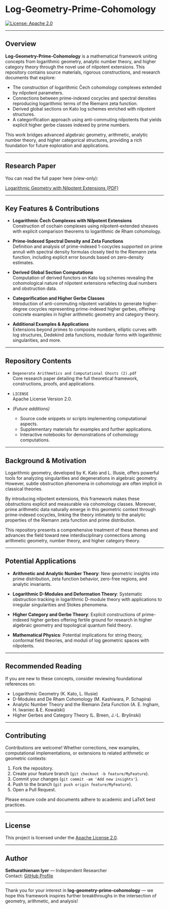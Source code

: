 # Log-Geometry-Prime-Cohomology

[![License: Apache 2.0](https://img.shields.io/badge/License-Apache%202.0-blue.svg)](LICENSE)

---

## Overview

**Log-Geometry-Prime-Cohomology** is a mathematical framework uniting concepts from logarithmic geometry, analytic number theory, and higher category theory through the novel use of nilpotent extensions. This repository contains source materials, rigorous constructions, and research documents that explore:

- The construction of logarithmic Čech cohomology complexes extended by nilpotent parameters.
- Connections between prime-indexed cocycles and spectral densities reproducing logarithmic terms of the Riemann zeta function.
- Derived global sections on Kato log schemes enriched with nilpotent structures.
- A categorification approach using anti-commuting nilpotents that yields explicit higher gerbe classes indexed by prime numbers.

This work bridges advanced algebraic geometry, arithmetic, analytic number theory, and higher categorical structures, providing a rich foundation for future exploration and applications.

---

## Research Paper

You can read the full paper here (view-only):

[Logarithmic Geometry with Nilpotent Extensions (PDF)](https://drive.google.com/file/d/1drypguS234SEWnRWKTTGJRQrNKteqqJ_/view?usp=sharing)

---

## Key Features & Contributions

- **Logarithmic Čech Complexes with Nilpotent Extensions**  
  Construction of cochain complexes using nilpotent-extended sheaves with explicit comparison theorems to logarithmic de Rham cohomology.

- **Prime-Indexed Spectral Density and Zeta Functions**  
  Definition and analysis of prime-indexed 1-cocycles supported on prime annuli with spectral density formulas closely tied to the Riemann zeta function, including explicit error bounds based on zero-density estimates.

- **Derived Global Section Computations**  
  Computation of derived functors on Kato log schemes revealing the cohomological nature of nilpotent extensions reflecting dual numbers and obstruction data.

- **Categorification and Higher Gerbe Classes**  
  Introduction of anti-commuting nilpotent variables to generate higher-degree cocycles representing prime-indexed higher gerbes, offering concrete examples in higher arithmetic geometry and category theory.

- **Additional Examples & Applications**  
  Extensions beyond primes to composite numbers, elliptic curves with log structures, Dedekind zeta functions, modular forms with logarithmic singularities, and more.

---

## Repository Contents

- `Degenerate Arithmetics and Computational Ghosts (2).pdf`  
  Core research paper detailing the full theoretical framework, constructions, proofs, and applications.

- `LICENSE`  
  Apache License Version 2.0.

- *(Future additions)*  
  - Source code snippets or scripts implementing computational aspects.  
  - Supplementary materials for examples and further applications.  
  - Interactive notebooks for demonstrations of cohomology computations.

---

## Background & Motivation

Logarithmic geometry, developed by K. Kato and L. Illusie, offers powerful tools for analyzing singularities and degenerations in algebraic geometry. However, subtle obstruction phenomena in cohomology are often implicit in classical theories.

By introducing nilpotent extensions, this framework makes these obstructions explicit and measurable via cohomology classes. Moreover, prime arithmetic data naturally emerge in this geometric context through prime-indexed cocycles, linking the theory intimately to the analytic properties of the Riemann zeta function and prime distribution.

This repository presents a comprehensive treatment of these themes and advances the field toward new interdisciplinary connections among arithmetic geometry, number theory, and higher category theory.

---

## Potential Applications

- **Arithmetic and Analytic Number Theory**: New geometric insights into prime distribution, zeta function behavior, zero-free regions, and analytic invariants.

- **Logarithmic D-Modules and Deformation Theory**: Systematic obstruction tracking in logarithmic D-module theory with applications to irregular singularities and Stokes phenomena.

- **Higher Category and Gerbe Theory**: Explicit constructions of prime-indexed higher gerbes offering fertile ground for research in higher algebraic geometry and topological quantum field theory.

- **Mathematical Physics**: Potential implications for string theory, conformal field theories, and moduli of log geometric spaces with nilpotents.

---

## Recommended Reading

If you are new to these concepts, consider reviewing foundational references on:

- Logarithmic Geometry (K. Kato, L. Illusie)  
- D-Modules and De Rham Cohomology (M. Kashiwara, P. Schapira)  
- Analytic Number Theory and the Riemann Zeta Function (A. E. Ingham, H. Iwaniec & E. Kowalski)  
- Higher Gerbes and Category Theory (L. Breen, J.-L. Brylinski)

---

## Contributing

Contributions are welcome! Whether corrections, new examples, computational implementations, or extensions to related arithmetic or geometric contexts:

1. Fork the repository.  
2. Create your feature branch (`git checkout -b feature/MyFeature`).  
3. Commit your changes (`git commit -am 'Add new insights'`).  
4. Push to the branch (`git push origin feature/MyFeature`).  
5. Open a Pull Request.

Please ensure code and documents adhere to academic and LaTeX best practices.

---

## License

This project is licensed under the [Apache License 2.0](LICENSE).

---

## Author

**Sethurathienam Iyer** — Independent Researcher  
Contact: [GitHub Profile](https://github.com/sethuiyer)

---

Thank you for your interest in **log-geometry-prime-cohomology** — we hope this framework inspires further breakthroughs in the intersection of geometry, arithmetic, and analysis!

